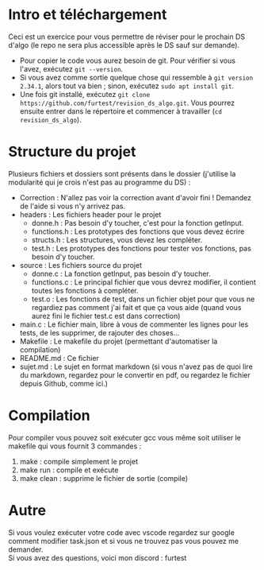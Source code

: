 # Intro et téléchargement

Ceci est un exercice pour vous permettre de réviser pour le prochain DS d'algo (le repo ne sera plus accessible après le DS sauf sur demande).  
- Pour copier le code vous aurez besoin de git. Pour vérifier si vous l'avez, exécutez `git --version`.   
- Si vous avez comme sortie quelque chose qui ressemble à `git version 2.34.1`, alors tout va bien ; sinon, exécutez `sudo apt install git`.   
- Une fois git installé, exécutez `git clone https://github.com/furtest/revision_ds_algo.git`. Vous pourrez ensuite entrer dans le répertoire et commencer à travailler (`cd revision_ds_algo`).

# Structure du projet
Plusieurs fichiers et dossiers sont présents dans le dossier (j'utilise la modularité qui je crois n'est pas au programme du DS) :
- Correction : N'allez pas voir la correction avant d'avoir fini ! Demandez de l'aide si vous n'y arrivez pas.
- headers : Les fichiers header pour le projet
    - donne.h : Pas besoin d'y toucher, c'est pour la fonction getInput.
    - functions.h : Les prototypes des fonctions que vous devez écrire
    - structs.h : Les structures, vous devez les compléter.
    - test.h : Les prototypes des fonctions pour tester vos fonctions, pas besoin d'y toucher.
- source : Les fichiers source du projet
    - donne.c : La fonction getInput, pas besoin d'y toucher.
    - functions.c : Le principal fichier que vous devrez modifier, il contient toutes les fonctions à compléter.
    - test.o : Les fonctions de test, dans un fichier objet pour que vous ne regardiez pas comment j'ai fait et que ça vous aide (quand vous aurez fini le fichier test.c est dans correction)
- main.c : Le fichier main, libre à vous de commenter les lignes pour les tests, de les supprimer, de rajouter des choses...
- Makefile : Le makefile du projet (permettant d'automatiser la compilation)
- README.md : Ce fichier
- sujet.md : Le sujet en format markdown (si vous n'avez pas de quoi lire du markdown, regardez pour le convertir en pdf, ou regardez le fichier depuis Github, comme ici.)

# Compilation
Pour compiler vous pouvez soit exécuter gcc vous même soit utiliser le makefile qui vous fournit 3 commandes :
1. make : compile simplement le projet 
2. make run : compile et exécute
3. make clean : supprime le fichier de sortie (compile)

# Autre

Si vous voulez exécuter votre code avec vscode regardez sur google comment modifier task.json et si vous ne trouvez pas vous pouvez me demander.   
Si vous avez des questions, voici mon discord : furtest
